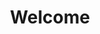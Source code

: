 ---
layout: chapter
title: Welcome
slides:

  - title: title-page
    class: title-slide

    notes: |

      Welcome to Electronics with Arduino!

      This taster is designed to introduce you to the basics of sensor input and real-world output using Arduino.

      By the end of the workshop you will have built and coded a selection of small electronics demo projects.

    content: |

      ![Gather Workshops Logo]([[THEME_IMAGES]]/gw_logo.png)

      # Arduino Taster
      _Electronics with Arduino_


##########


  - title: mentors

    notes: |

      Your mentors are super friendly, make sure to say hi.

      They actually get paid to do this stuff for a job, which is super cool.

      You can ask them for help with your code, ask them about their day job, or ask them what their favourite colour is.

      They're here to help, so ask them anything :)

    content: |

      ## Say hi to your mentors!

      Your mentors are here to help if you get stuck,
      and you can ask them (almost) anything!


##########


  - title: introductions

    notes: |
      Let's quickly go around the room and introduce ourselves.

      Tell us all one of your favourite things - favourite food, sport, hobby, animal, anything!

      If you could choose one super power, which would it be?

      Last of all, tell us your name.

    content: |

      ## Introductions

      What is your:

      - Favourite thing?
      - Super power?
      - First name?
      
      {:.flex-list}


##########


  - title: schedule

    notes: |
      Today's workshop is arranged in six different sections.

      In the first part we will look at how the Internet works and what this means for us as coders, plus take a look at the basics of web code languages.

      After that we will start working on our own websites, so think about a topic! We will design a page layout and a menu bar.

      Later we will add some fancy extras to our site, like YouTube videos and a gallery.

    content: |

      ## Schedule
      <br>

      **Blinking Lights**
      **On/Off Buttons**

      **Multicolour Lights**
      **Turning Dials**

      **Rotating Objects**
      **Flex Sensors**


##########


  - title: arduinokit

    notes: |

      We are using the Sparkfun Inventor's Kit v3.2

    content: |

      ## SparkFun Inventor's Kit

      ![SparkFun Inventor's Kit]([[COURSE_IMAGES]]/slidecontent/sparkfun-inventors-kit.jpg){: height="350"}

      We are using the Sparkfun Inventor's Kit v3.2


##########


  - title: arduinoapp

    notes: |

      We need the Arduino App to set up our board.

    content: |

      ## Arduino App

      ![Arduino Logo]([[COURSE_IMAGES]]/slidecontent/arduino-logo.png){: height="350"}

      We need the Arduino App to set up our board.


##########


  - title: nodered

    notes: |

      We are using Node Red as a visual alternative to coding Arduino by hand.

    content: |

      ## Node Red

      ![Node Red Logo]([[COURSE_IMAGES]]/slidecontent/node-red-logo.png){: height="350"}

      We are using Node Red as a visual code editor.


##########


  - title: arduinokitsetup

    notes: |

      Plug your RedBoard into your computer and link up the breadboard.

    content: |

      ## Setting Up Your Arduino

      ![Arduino with Breadboard wiring diagram]([[COURSE_IMAGES]]/slidecontent/redboard-breadboard-wiring-diagram.svg){: height="450"}

      Plug your Arduino into your computer and link up the breadboard.

      The board's green "ON" light should be on. 
      {:.checkpoint}


##########


  - title: standardfirmatasetup

    notes: |

      Open the Arduino app and use it to upload Standard Firmata

    content: |

      ## Setting Up Standard Firmata

      Open the Arduino app and use it to upload Standard Firmata


##########


  - title: noderedsetup

    notes: |

      Open Node Red and create a blank sheet

    content: |

      ## Start Up the Node Red Server

      Open Node Red and create a blank sheet


##########


  - title: summary
    class: centered-slide

    notes: |

      Great! Now that's all sorted, let's get started!

    content: |

      ![Thumbs Up!]([[THEME_IMAGES]]/thumbs-up.svg){: height="200"}

      ## Intro Stuff: Complete!

      Great, now it's time for the fun stuff...

      [Take me to the next chapter!](binary)


---
